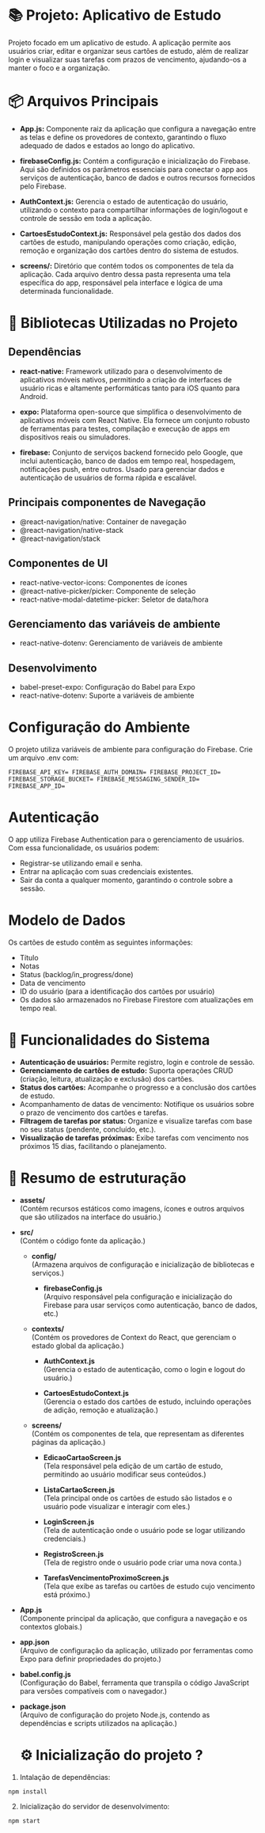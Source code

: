 # 📚 Projeto: Aplicativo de Estudo

  Projeto focado em um aplicativo de estudo. A aplicação permite aos usuários criar, editar e organizar seus cartões de estudo, além de realizar login e visualizar suas tarefas com prazos de vencimento, ajudando-os a manter o foco e a organização.

# 📦 Arquivos Principais

- **App.js:** Componente raiz da aplicação que configura a navegação entre as telas e define os provedores de contexto, garantindo o fluxo adequado de dados e estados ao longo do aplicativo.

- **firebaseConfig.js:** Contém a configuração e inicialização do Firebase. Aqui são definidos os parâmetros essenciais para conectar o app aos serviços de autenticação, banco de dados e outros recursos fornecidos pelo Firebase.

- **AuthContext.js:** Gerencia o estado de autenticação do usuário, utilizando o contexto para compartilhar informações de login/logout e controle de sessão em toda a aplicação.

- **CartoesEstudoContext.js:** Responsável pela gestão dos dados dos cartões de estudo, manipulando operações como criação, edição, remoção e organização dos cartões dentro do sistema de estudos.

- **screens/:** Diretório que contém todos os componentes de tela da aplicação. Cada arquivo dentro dessa pasta representa uma tela específica do app, responsável pela interface e lógica de uma determinada funcionalidade.


# 📖 Bibliotecas Utilizadas no Projeto

## Dependências 

- **react-native:** Framework utilizado para o desenvolvimento de aplicativos móveis nativos, permitindo a criação de interfaces de usuário ricas e altamente performáticas tanto para iOS quanto para Android.

- **expo:** Plataforma open-source que simplifica o desenvolvimento de aplicativos móveis com React Native. Ela fornece um conjunto robusto de ferramentas para testes, compilação e execução de apps em dispositivos reais ou simuladores.

- **firebase:** Conjunto de serviços backend fornecido pelo Google, que inclui autenticação, banco de dados em tempo real, hospedagem, notificações push, entre outros. Usado para gerenciar dados e autenticação de usuários de forma rápida e escalável.

## Principais componentes de Navegação

- @react-navigation/native: Container de navegação
- @react-navigation/native-stack
- @react-navigation/stack

## Componentes de UI

- react-native-vector-icons: Componentes de ícones
- @react-native-picker/picker: Componente de seleção
- react-native-modal-datetime-picker: Seletor de data/hora

## Gerenciamento das variáveis de ambiente

- react-native-dotenv: Gerenciamento de variáveis de ambiente

## Desenvolvimento

- babel-preset-expo: Configuração do Babel para Expo
- react-native-dotenv: Suporte a variáveis de ambiente

# Configuração do Ambiente

O projeto utiliza variáveis de ambiente para configuração do Firebase. Crie um arquivo .env com:

`FIREBASE_API_KEY=
FIREBASE_AUTH_DOMAIN=
FIREBASE_PROJECT_ID=
FIREBASE_STORAGE_BUCKET=
FIREBASE_MESSAGING_SENDER_ID=
FIREBASE_APP_ID=`

# Autenticação

O app utiliza Firebase Authentication para o gerenciamento de usuários. Com essa funcionalidade, os usuários podem:

- Registrar-se utilizando email e senha.
- Entrar na aplicação com suas credenciais existentes.
- Sair da conta a qualquer momento, garantindo o controle sobre a sessão.

# Modelo de Dados

Os cartões de estudo contêm as seguintes informações:

- Título
- Notas
- Status (backlog/in_progress/done)
- Data de vencimento
- ID do usuário (para a identificação dos cartões por usuário)
- Os dados são armazenados no Firebase Firestore com atualizações em tempo real.

# 🚀 Funcionalidades do Sistema

- **Autenticação de usuários:** Permite registro, login e controle de sessão.
- **Gerenciamento de cartões de estudo:** Suporta operações CRUD (criação, leitura, atualização e exclusão) dos cartões.
- **Status dos cartões:** Acompanhe o progresso e a conclusão dos cartões de estudo.
- Acompanhamento de datas de vencimento: Notifique os usuários sobre o prazo de vencimento dos cartões e tarefas.
- **Filtragem de tarefas por status:** Organize e visualize tarefas com base no seu status (pendente, concluído, etc.).
- **Visualização de tarefas próximas:** Exibe tarefas com vencimento nos próximos 15 dias, facilitando o planejamento.

# 🔎 Resumo de estruturação

- **assets/**  
  (Contém recursos estáticos como imagens, ícones e outros arquivos que são utilizados na interface do usuário.)

- **src/**  
  (Contém o código fonte da aplicação.)

  - **config/**  
    (Armazena arquivos de configuração e inicialização de bibliotecas e serviços.)

    - **firebaseConfig.js**  
      (Arquivo responsável pela configuração e inicialização do Firebase para usar serviços como autenticação, banco de dados, etc.)

  - **contexts/**  
    (Contém os provedores de Context do React, que gerenciam o estado global da aplicação.)

    - **AuthContext.js**  
      (Gerencia o estado de autenticação, como o login e logout do usuário.)

    - **CartoesEstudoContext.js**  
      (Gerencia o estado dos cartões de estudo, incluindo operações de adição, remoção e atualização.)

  - **screens/**  
    (Contém os componentes de tela, que representam as diferentes páginas da aplicação.)

    - **EdicaoCartaoScreen.js**  
      (Tela responsável pela edição de um cartão de estudo, permitindo ao usuário modificar seus conteúdos.)

    - **ListaCartaoScreen.js**  
      (Tela principal onde os cartões de estudo são listados e o usuário pode visualizar e interagir com eles.)

    - **LoginScreen.js**  
      (Tela de autenticação onde o usuário pode se logar utilizando credenciais.)

    - **RegistroScreen.js**  
      (Tela de registro onde o usuário pode criar uma nova conta.)

    - **TarefasVencimentoProximoScreen.js**  
      (Tela que exibe as tarefas ou cartões de estudo cujo vencimento está próximo.)

- **App.js**  
  (Componente principal da aplicação, que configura a navegação e os contextos globais.)

- **app.json**  
  (Arquivo de configuração da aplicação, utilizado por ferramentas como Expo para definir propriedades do projeto.)

- **babel.config.js**  
  (Configuração do Babel, ferramenta que transpila o código JavaScript para versões compatíveis com o navegador.)

- **package.json**  
  (Arquivo de configuração do projeto Node.js, contendo as dependências e scripts utilizados na aplicação.)

  # ⚙️ Inicialização do projeto ?

1. Intalação de dependências:

`npm install`

2. Inicialização do servidor de desenvolvimento:

`npm start`
